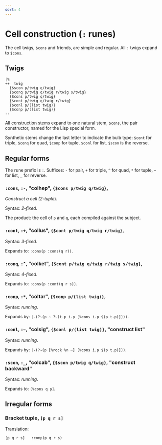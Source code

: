 ```yaml
---
sort: 4
---
```


# Cell construction (`:` runes)

The cell twigs, `$cons` and friends, are simple and regular.
All `:` twigs expand to `$cons`.

## Twigs

```
|%
++  twig
  {$scon p/twig q/twig}
  {$conq p/twig q/twig r/twig s/twig}
  {$cons p/twig q/twig}
  {$cont p/twig q/twig r/twig}
  {$conl p/(list twig)} 
  {$conp p/(list twig)}
--
```

All construction stems expand to one natural stem, `$cons`, the
pair constructor, named for the Lisp special form.

Synthetic stems change the last letter to indicate the bulb type:
`$cont` for triple, `$conq` for quad, `$conp` for tuple, `$conl`
for list.  `$scon` is the reverse.

## Regular forms

The rune prefix is `:`.  Suffixes:  `-` for pair, `+` for triple,
`^` for quad, `*` for tuple, `~` for list, `_` for reverse.

### `:cons`, `:-`, "colhep", `{$cons p/twig q/twig}`,

*Construct a cell (2-tuple*).

Syntax: *2-fixed*.

The product: the cell of `p` and `q`, each compiled against
the subject.

### `:cont`, `:+`, "collus", `{$cont p/twig q/twig r/twig}`,

Syntax: *3-fixed*.

Expands to: `:cons(p :cons(q r))`.

### `:conq`, `:^`, "colket", `{$cont p/twig q/twig r/twig s/twig}`,

Syntax: *4-fixed*.

Expands to: `:cons(p :cont(q r s))`.

### `:conp`, `:*`, "coltar", `{$conp p/(list twig)}`,

Syntax: *running*.

Expands by: `|-(?~(p ~ ?~(t.p i.p [%cons i.p $(p t.p)])))`.

### `:conl`, `:~`, "colsig", `{$conl p/(list twig)}`, "construct list"

Syntax: *running*.

Expands by: `|-(?~(p [%rock %n ~] [%cons i.p $(p t.p)]))`.

### `:scon`, `:_`, "colcab", `{$scon p/twig q/twig}`, "construct backward"

Syntax: *running*.

Expands to: `[%cons q p]`.

## Irregular forms

### Bracket tuple, `[p q r s]`

Translation:

```
[p q r s]   :conp(p q r s)
```
